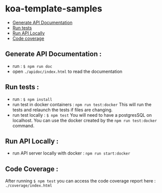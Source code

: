# koa-template-samples

- [Generate API Documentation](#generate-api-documentation)
- [Run tests](#run-tests)
- [Run API Locally](#run-api-locally)
- [Code coverage](#code-coverage)

## Generate API Documentation :

- run : `$ npm run doc`
- open `./apidoc/index.html` to read the documentation

## Run tests :

- run : `$ npm install`
- run test in docker containers : `npm run test:docker` This will run the tests and relaunch the tests if files are changing.
- run test locally : `$ npm test` You will need to have a postgresSQL on localhost. You can use the docker created by the `npm run test:docker` command.

## Run API Locally :

- run API server locally with docker : `npm run start:docker`

## Code Coverage :

After running `$ npm test` you can access the code coverage report here : `./coverage/index.html`

